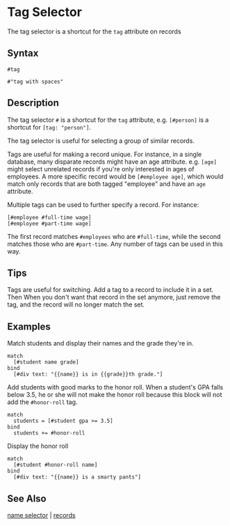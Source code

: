 # Tag Selector

The tag selector is a shortcut for the `tag` attribute on records

## Syntax

```
#tag

#"tag with spaces"
```

## Description

The tag selector `#` is a shortcut for the `tag` attribute, e.g. `[#person]` is a shortcut for `[tag: "person"]`. 

The tag selector is useful for selecting a group of similar records. 

Tags are useful for making a record unique. For instance, in a single database, many disparate records might have an age attribute. e.g. `[age]` might select unrelated records if you're only interested in ages of employees. A more specific record would be `[#employee age]`, which would match only records that are both tagged "employee" and have an `age` attribute.

Multiple tags can be used to further specify a record. For instance:

```
[#employee #full-time wage]
[#employee #part-time wage]
```

The first record matches `#employees` who are `#full-time`, while the second matches those who are `#part-time`. Any number of tags can be used in this way.

## Tips

Tags are useful for switching. Add a tag to a record to include it in a set. Then When you don't want that record in the set anymore, just remove the tag, and the record will no longer match the set. 

## Examples

Match students and display their names and the grade they're in.

```
match
  [#student name grade]
bind
  [#div text: "{{name}} is in {{grade}}th grade."]
```

Add students with good marks to the honor roll. When a student's GPA falls below 3.5, he or she will not make the honor roll because this block will not add the `#honor-roll` tag.

```
match
  students = [#student gpa >= 3.5]
bind
  students += #honor-roll
```

Display the honor roll 

```
match
  [#student #honor-roll name]
bind
  [#div text: "{{name}} is a smarty pants"]
```

## See Also

[name selector](names.md) | [records](records.md)